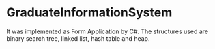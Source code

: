 # GraduateInformationSystem

It was implemented as Form Application by C#. The structures used are binary search tree, linked list, hash table and heap.
